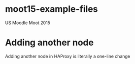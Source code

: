 # moot15-example-files
US Moodle Moot 2015

# Adding another node

Adding another node in HAProxy is literally a one-line change